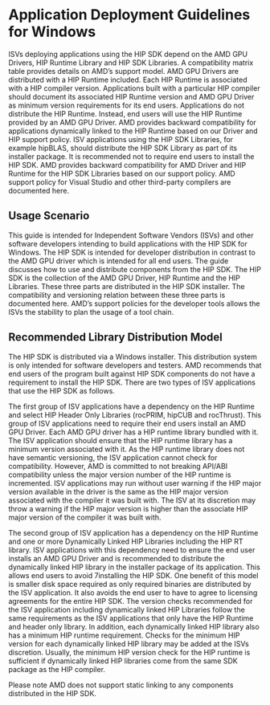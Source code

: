# Application Deployment Guidelines for Windows

ISVs deploying applications using the HIP SDK depend on the AMD GPU Drivers, HIP
Runtime Library and HIP SDK Libraries. A compatibility matrix table provides
details on AMD’s support model. AMD GPU Drivers are distributed with a HIP
Runtime included. Each HIP Runtime is associated with a HIP compiler version.
Applications built with a particular HIP compiler should document its associated
HIP Runtime version and AMD GPU Driver as minimum version requirements for its
end users. Applications do not distribute the HIP Runtime. Instead, end users
will use the HIP Runtime provided by an AMD GPU Driver. AMD provides backward
compatibility for applications dynamically linked to the HIP Runtime based on
our Driver and HIP support policy. ISV applications using the HIP SDK Libraries,
for example hipBLAS, should distribute the HIP SDK Library as part of its
installer package. It is recommended not to require end users to install the
HIP SDK. AMD provides backward compatibility for AMD Driver and HIP Runtime for
the HIP SDK Libraries based on our support policy. AMD support policy for Visual
Studio and other third-party compilers are documented here.

## Usage Scenario

This guide is intended for Independent Software Vendors (ISVs) and other
software developers intending to build applications with the HIP SDK for
Windows. The HIP SDK is intended for developer distribution in contrast to the
AMD GPU driver which is intended for all end users. The guide discusses how to
use and distribute components from the HIP SDK. The HIP SDK is the collection of
the AMD GPU Driver, HIP Runtime and the HIP Libraries. These three parts are
distributed in the HIP SDK installer. The compatibility and versioning relation
between these three parts is documented here. AMD’s support policies for the
developer tools allows the ISVs the stability to plan the usage of a tool chain.

## Recommended Library Distribution Model

The HIP SDK is distributed via a Windows installer. This distribution system is
only intended for software developers and testers. AMD recommends that end users
of the program built against HIP SDK components do not have a requirement to
install the HIP SDK. There are two types of ISV applications that use the HIP
SDK as follows.

The first group of ISV applications have a dependency on the HIP Runtime and
select HIP Header Only Libraries (rocPRIM, hipCUB and rocThrust). This group of
ISV applications need to require their end users install an AMD GPU Driver. Each
AMD GPU driver has a HIP runtime library bundled with it. The ISV application
should ensure that the HIP runtime library has a minimum version associated with
it. As the HIP runtime library does not have semantic versioning, the ISV
application cannot check for compatibility. However, AMD is committed to not
breaking API/ABI compatibility unless the major version number of the HIP
runtime is incremented. ISV applications may run without user warning if the HIP
major version available in the driver is the same as the HIP major version
associated with the compiler it was built with. The ISV at its discretion may
throw a warning if the HIP major version is higher than the associate HIP major
version of the compiler it was built with.

The second group of ISV application has a dependency on the HIP Runtime and one
or more Dynamically Linked HIP Libraries including the HIP RT library. ISV
applications with this dependency need to ensure the end user installs an AMD
GPU Driver and is recommended to distribute the dynamically linked HIP library
in the installer package of its application. This allows end users to avoid
7installing the HIP SDK. One benefit of this model is smaller disk space required
as only required binaries are distributed by the ISV application. It also avoids
the end user to have to agree to licensing agreements for the entire HIP SDK.
The version checks recommended for the ISV application including dynamically
linked HIP Libraries follow the same requirements as the ISV applications that
only have the HIP Runtime and header only library. In addition, each dynamically
linked HIP library also has a minimum HIP runtime requirement. Checks for the
minimum HIP version for each dynamically linked HIP library may be added at the
ISVs discretion. Usually, the minimum HIP version check for the HIP runtime is
sufficient if dynamically linked HIP libraries come from the same SDK package as
the HIP compiler.

Please note AMD does not support static linking to any components distributed in
the HIP SDK.

